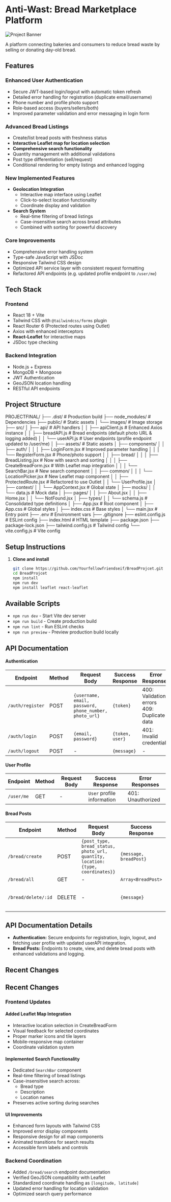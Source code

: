 # Anti-Wast: Bread Marketplace Platform

![Project Banner](https://example.com/path-to-your-banner.jpg) <!-- Add your banner image later -->

A platform connecting bakeries and consumers to reduce bread waste by selling or donating day-old bread.

## Features

### Enhanced User Authentication

- Secure JWT-based login/logout with automatic token refresh
- Detailed error handling for registration (duplicate email/username)
- Phone number and profile photo support
- Role-based access (buyers/sellers/both)
- Improved parameter validation and error messaging in login form

### Advanced Bread Listings

- Create/list bread posts with freshness status
- **Interactive Leaflet map for location selection**
- **Comprehensive search functionality**
- Quantity management with additional validations
- Post type differentiation (sell/request)
- Conditional rendering for empty listings and enhanced logging

### New Implemented Features

- **Geolocation Integration**
  - Interactive map interface using Leaflet
  - Click-to-select location functionality
  - Coordinate display and validation
- **Search System**
  - Real-time filtering of bread listings
  - Case-insensitive search across bread attributes
  - Combined with sorting for powerful discovery

### Core Improvements

- Comprehensive error handling system
- Type-safe JavaScript with JSDoc
- Responsive Tailwind CSS design
- Optimized API service layer with consistent request formatting
- Refactored API endpoints (e.g. updated profile endpoint to `/user/me`)

## Tech Stack

### Frontend

- React 18 + Vite
- Tailwind CSS with `@tailwindcss/forms` plugin
- React Router 6 (Protected routes using Outlet)
- Axios with enhanced interceptors
- **React-Leaflet** for interactive maps
- JSDoc type checking

### Backend Integration

- Node.js + Express
- MongoDB + Mongoose
- JWT Authentication
- GeoJSON location handling
- RESTful API endpoints

## Project Structure

PROJECTFINAL/
├── .dist/ # Production build
├── node_modules/ # Dependencies
├── public/ # Static assets
│ └── images/ # Image storage
├── src/
│ ├── api/ # API handlers
│ │ ├── apiClient.js # Enhanced Axios instance
│ │ ├── breadAPI.js # Bread endpoints (default photo URL & logging added)
│ │ └── userAPI.js # User endpoints (profile endpoint updated to /user/me)
│ ├── assets/ # Static assets
│ ├── components/
│ │ ├── auth/
│ │ │ ├── LoginForm.jsx # Improved parameter handling
│ │ │ └── RegisterForm.jsx # Phone/photo support
│ │ ├── bread/
│ │ │ ├── BreadListing.jsx # Now with search and sorting
│ │ │ ├── CreateBreadForm.jsx # With Leaflet map integration
│ │ │ └── SearchBar.jsx # New search component
│ │ ├── common/
│ │ │ └── LocationPicker.jsx # New Leaflet map component
│ │ ├── ProtectedRoute.jsx # Refactored to use Outlet
│ │ └── UserProfile.jsx
│ ├── context/
│ │ └── AppContext.jsx # Global state
│ ├── mocks/
│ │ └── data.js # Mock data
│ ├── pages/
│ │ ├── About.jsx
│ │ ├── Home.jsx
│ │ └── NotFound.jsx
│ ├── types/
│ │ └── schema.js # Consolidated type definitions
│ ├── App.jsx # Root component
│ ├── App.css # Global styles
│ ├── index.css # Base styles
│ └── main.jsx # Entry point
├── .env # Environment vars
├── .gitignore
├── eslint.config.js # ESLint config
├── index.html # HTML template
├── package.json
├── package-lock.json
├── tailwind.config.js # Tailwind config
└── vite.config.js # Vite config

## Setup Instructions

1. **Clone and install**
   ```bash
   git clone https://github.com/Yourfellowfriendseif/BreadProjcet.git
   cd BreadProjcet
   npm install
   npm run dev
   npm install leaflet react-leaflet
   ```

## Available Scripts

- `npm run dev` - Start Vite dev server
- `npm run build` - Create production build
- `npm run lint` - Run ESLint checks
- `npm run preview` - Preview production build locally

## API Documentation

#### Authentication

| Endpoint         | Method | Request Body                                           | Success Response | Error Responses                               |
| ---------------- | ------ | ------------------------------------------------------ | ---------------- | --------------------------------------------- |
| `/auth/register` | POST   | `{username, email, password, phone_number, photo_url}` | `{token}`        | 400: Validation errors<br>409: Duplicate data |
| `/auth/login`    | POST   | `{email, password}`                                    | `{token, user}`  | 401: Invalid credentials                      |
| `/auth/logout`   | POST   | -                                                      | `{message}`      | -                                             |

#### User Profile

| Endpoint   | Method | Request Body | Success Response           | Error Responses   |
| ---------- | ------ | ------------ | -------------------------- | ----------------- |
| `/user/me` | GET    | -            | `User` profile information | 401: Unauthorized |

#### Bread Posts

| Endpoint            | Method | Request Body                                                                    | Success Response       | Error Responses                             |
| ------------------- | ------ | ------------------------------------------------------------------------------- | ---------------------- | ------------------------------------------- |
| `/bread/create`     | POST   | `{post_type, bread_status, photo_url, quantity, location: {type, coordinates}}` | `{message, breadPost}` | 401: Unauthorized<br>422: Validation errors |
| `/bread/all`        | GET    | -                                                                               | `Array<BreadPost>`     | -                                           |
| `/bread/delete/:id` | DELETE | -                                                                               | `{message}`            | 404: Not found<br>403: Forbidden            |

## API Documentation Details

- **Authentication:** Secure endpoints for registration, login, logout, and fetching user profile with updated userAPI integration.
- **Bread Posts:** Endpoints to create, view, and delete bread posts with enhanced validations and logging.

## Recent Changes

## Recent Changes

### Frontend Updates

#### Added Leaflet Map Integration

- Interactive location selection in CreateBreadForm
- Visual feedback for selected coordinates
- Proper marker icons and tile layers
- Mobile-responsive map container
- Coordinate validation system

#### Implemented Search Functionality

- Dedicated `SearchBar` component
- Real-time filtering of bread listings
- Case-insensitive search across:
  - Bread type
  - Description
  - Location names
- Preserves active sorting during searches

#### UI Improvements

- Enhanced form layouts with Tailwind CSS
- Improved error display components
- Responsive design for all map components
- Animated transitions for search results
- Accessible form labels and controls

### Backend Coordination

- Added `/bread/search` endpoint documentation
- Verified GeoJSON compatibility with Leaflet
- Standardized coordinate handling as `[longitude, latitude]`
- Updated error handling for location validation
- Optimized search query performance
